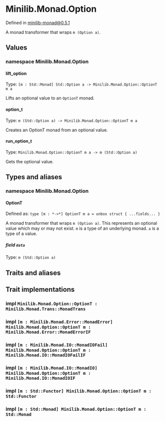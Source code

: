 # Minilib.Monad.Option

Defined in minilib-monad@0.5.1

A monad transformer that wraps `m (Option a)`.

## Values

### namespace Minilib.Monad.Option

#### lift_option

Type: `[m : Std::Monad] Std::Option a -> Minilib.Monad.Option::OptionT m a`

Lifts an optional value to an `OptionT` monad.

#### option_t

Type: `m (Std::Option a) -> Minilib.Monad.Option::OptionT m a`

Creates an OptionT monad from an optional value.

#### run_option_t

Type: `Minilib.Monad.Option::OptionT m a -> m (Std::Option a)`

Gets the optional value.

## Types and aliases

### namespace Minilib.Monad.Option

#### OptionT

Defined as: `type [m : *->*] OptionT m a = unbox struct { ...fields... }`

A monad transformer that wraps `m (Option a)`.
This represents an optional value which may or may not exist.
`m` is a type of an underlying monad.
`a` is a type of a value.

##### field `data`

Type: `m (Std::Option a)`

## Traits and aliases

## Trait implementations

### impl `Minilib.Monad.Option::OptionT : Minilib.Monad.Trans::MonadTrans`

### impl `[m : Minilib.Monad.Error::MonadError] Minilib.Monad.Option::OptionT m : Minilib.Monad.Error::MonadErrorIF`

### impl `[m : Minilib.Monad.IO::MonadIOFail] Minilib.Monad.Option::OptionT m : Minilib.Monad.IO::MonadIOFailIF`

### impl `[m : Minilib.Monad.IO::MonadIO] Minilib.Monad.Option::OptionT m : Minilib.Monad.IO::MonadIOIF`

### impl `[m : Std::Functor] Minilib.Monad.Option::OptionT m : Std::Functor`

### impl `[m : Std::Monad] Minilib.Monad.Option::OptionT m : Std::Monad`